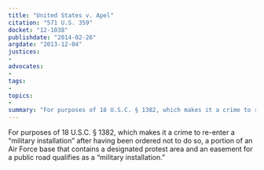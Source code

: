 ```yaml
---
title: "United States v. Apel"
citation: "571 U.S. 359"
docket: "12-1038"
publishdate: "2014-02-26"
argdate: "2013-12-04"
justices:
- 
advocates:
- 
tags:
- 
topics:
- 
summary: "For purposes of 18 U.S.C. § 1382, which makes it a crime to re-enter a “military installation” after having been ordered not to do so, a portion of an Air Force base that contains a designated protest area and an easement for a public road qualifies as a “military installation.”"
---
```

For purposes of 18 U.S.C. § 1382, which makes it a crime to re-enter a “military installation” after having been ordered not to do so, a portion of an Air Force base that contains a designated protest area and an easement for a public road qualifies as a “military installation.”

